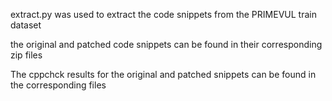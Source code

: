 extract.py was used to extract the code snippets from the PRIMEVUL train dataset

the original and patched code snippets can be found in their corresponding zip files

The cppchck results for the original and patched snippets can be found in the corresponding files
